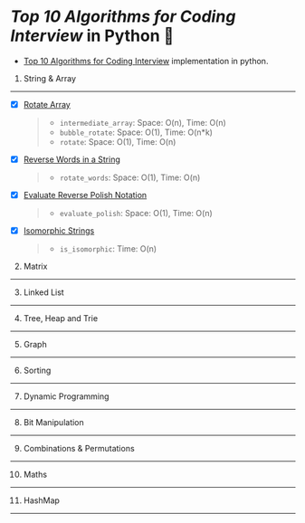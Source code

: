 _Top 10 Algorithms for Coding Interview_ in Python :snake:
===

   * [Top 10 Algorithms for Coding
   Interview](http://www.programcreek.com/2012/11/top-10-algorithms-for-coding-interview/)
implementation in python.
  

1. String & Array
---
  - [x] [Rotate Array](http://www.programcreek.com/2015/03/rotate-array-in-java/)

    > - `intermediate_array`:  Space: O(n), Time: O(n) 
    > - `bubble_rotate`: Space: O(1), Time: O(n*k)
    > - `rotate`: Space: O(1), Time: O(n)

  - [x] [Reverse Words in a
    String](http://www.programcreek.com/2014/05/leetcode-reverse-words-in-a-string-ii-java/)
    
    > - `rotate_words`: Space: O(1), Time: O(n)

  - [x] [Evaluate Reverse Polish Notation
    ](http://www.programcreek.com/2012/12/leetcode-evaluate-reverse-polish-notation/)

    > - `evaluate_polish`: Space: O(1), Time: O(n)

  - [x] [Isomorphic
    Strings](http://www.programcreek.com/2014/05/leetcode-isomorphic-strings-java/)

    > - `is_isomorphic`: Time: O(n)



2. Matrix
---

3. Linked List
---

4. Tree, Heap and Trie
---

5. Graph
---

6. Sorting
---

7. Dynamic Programming
---

8. Bit Manipulation
---

9. Combinations & Permutations
---

10. Maths
---

11. HashMap
---




